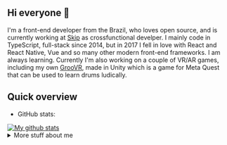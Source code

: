 ## Hi everyone :wave:

I'm a front-end developer from the Brazil, who loves open source, and is currently working at [Skip](https://helloskip.com/) as crossfunctional develper.
I mainly code in TypeScript, full-stack since 2014, but in 2017 I fell in love with React and React Native, Vue and so many other modern front-end frameworks. I am always learning. Currently I'm also
working on a couple of VR/AR games, including my own
[GrooVR](https://www.oculus.com/experiences/quest/4011466365558046/), made in Unity which is a game for Meta Quest
that can be used to learn drums ludically.

## Quick overview
* GitHub stats:  
<a href="https://github.com/anuraghazra/github-readme-stats">
  <img align="center" src="https://github-readme-stats.anuraghazra1.vercel.app/api?username=ebellumat&show_icons=true&line_height=27&include_all_commits=true" alt="My github stats" />
</a>


<details>
<summary>
  More stuff about me
</summary>

### What I do
I contribute to open source projects, but my involvement goes beyond just coding; I'm also the founder and community manager of the ([JS VIX Meetup]([https://www.meetup.com/pt-BR/React-ES/](https://www.eventbrite.com.br/e/js-vix-tickets-741027963587?aff=oddtdtcreator))) 

## My skills 📜
  
<a href="https://github.com/anuraghazra/github-readme-stats">
    <img width=325 align="center" src="https://github-readme-stats.vercel.app/api/top-langs/?username=ebellumat" />
</a>
  
### Mobile technologies

- React-Native
- Swift

### Web technologies

- Firebase
- JavaScript
  ([LinkedIn Assesments Certified](https://www.linkedin.com/in/erasmo-dev/))
- TypeScript
- Next.js
- HTML, CSS
- SCSS
- Node.js ([LinkedIn Assesments Certified](https://www.linkedin.com/in/erasmo-dev/))
- SQL Server, mySQl, PostgreeSQL, Oracle DB
- Mongo JS
- Redis
- Websockets
- .Net Core (C#)

### Application Development

- Python
- C#

### Languages 🌐

| Language      | Proficiency                                                               |
| ------------- | ------------------------------------------------------------------------- |
| English (duh) | Fluent  |
| Portuguese         | Native language                                                           |
<!-- | German        | B1 ([DSD Certificate](https://www.goethe.de/en/spr/kup/prf/prf/gb1.html)) | -->

## What I'm currently learning 📚

- 🇯🇵 Japanese, self-taught

</details>

